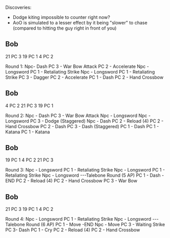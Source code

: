 Discoveries:
- Dodge kiting impossible to counter right now?
- AoO is simulated to a lesser effect by it being "slower" to chase (compared to hitting the guy right in front of you)

Bob
-
21 PC 3
19 PC 1
4 PC 2

Round 1:
Npc- Dash
PC 3 - War Bow Attack
PC 2 - Accelerate
Npc - Longsword
PC 1 - Retaliating Strike
Npc - Longsword
PC 1 - Retaliating Strike
PC 3 - Dagger
PC 2 - Accelerate
PC 1 - Dash
PC 2 - Hand Crossbow

Bob
-
4 PC 2
21 PC 3
19 PC 1

Round 2:
Npc - Dash
PC 3 - War Bow Attack
Npc - Longsword
Npc - Longsword
PC 3 - Dodge (Staggered)
Npc - Dash
PC 2 - Reload (4)
PC 2 - Hand Crossbow
PC 2 - Dash
PC 3 - Dash (Staggered)
PC 1 - Dash
PC 1 - Katana
PC 1 - Katana

Bob
-
19 PC 1
4 PC 2
21 PC 3

Round 3:
Npc - Longsword
PC 1 - Retaliating Strike
Npc - Longsword
PC 1 - Retaliating Strike
Npc - Longsword
---Talebone Round (5 AP)
PC 1 - Dash
-END
PC 2 - Reload (4)
PC 2 - Hand Crossbow
PC 3 - War Bow

Bob
-
21 PC 3
19 PC 1
4 PC 2

Round 4:
Npc - Longsword
PC 1 - Retaliating Strike
Npc - Longsword
---Talebone Round (6 AP)
PC 1 - Move
-END
Npc - Move
PC 3 - Waiting Strike
PC 3- Dash
PC 1 - Cry
PC 2 - Reload (4)
PC 2 - Hand Crossbow